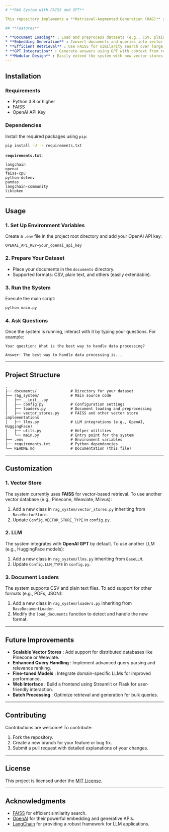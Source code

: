 ```yaml
---
# **RAG System with FAISS and GPT**

This repository implements a **Retrieval-Augmented Generation (RAG)** system using **FAISS** for vector-based retrieval and **GPT** for generative response. It is designed to process large datasets, index them with FAISS, and use GPT to answer queries with retrieved context.

## **Features**

* **Document Loading** : Load and preprocess datasets (e.g., CSV, plain text).
* **Embedding Generation** : Convert documents and queries into vector embeddings.
* **Efficient Retrieval** : Use FAISS for similarity search over large corpora.
* **GPT Integration** : Generate answers using GPT with context from retrieved documents.
* **Modular Design** : Easily extend the system with new vector stores, LLMs, or document loaders.
---
```

## **Installation**

### **Requirements**

* Python 3.8 or higher
* FAISS
* OpenAI API Key

### **Dependencies**

Install the required packages using `pip`:

```bash
pip install -U -r requirements.txt
```

**`requirements.txt`:**

```
langchain
openai
faiss-cpu
python-dotenv
pandas
langchain-community
tiktoken
```

---

## **Usage**

### **1. Set Up Environment Variables**

Create a `.env` file in the project root directory and add your OpenAI API key:

```env
OPENAI_API_KEY=your_openai_api_key
```

### **2. Prepare Your Dataset**

* Place your documents in the `documents` directory.
* Supported formats: CSV, plain text, and others (easily extendable).

### **3. Run the System**

Execute the main script:

```bash
python main.py
```

### **4. Ask Questions**

Once the system is running, interact with it by typing your questions. For example:

```plaintext
Your question: What is the best way to handle data processing?

Answer: The best way to handle data processing is...
```

---

## **Project Structure**

```plaintext
.
├── documents/               # Directory for your dataset
├── rag_system/              # Main source code
│   ├── __init__.py
│   ├── config.py            # Configuration settings
│   ├── loaders.py           # Document loading and preprocessing
│   ├── vector_stores.py     # FAISS and other vector store implementations
│   ├── llms.py              # LLM integrations (e.g., OpenAI, HuggingFace)
│   ├── utils.py             # Helper utilities
│   └── main.py              # Entry point for the system
├── .env                     # Environment variables
├── requirements.txt         # Python dependencies
└── README.md                # Documentation (this file)
```

---

## **Customization**

### **1. Vector Store**

The system currently uses **FAISS** for vector-based retrieval. To use another vector database (e.g., Pinecone, Weaviate, Milvus):

1. Add a new class in `rag_system/vector_stores.py` inheriting from `BaseVectorStore`.
2. Update `Config.VECTOR_STORE_TYPE` in `config.py`.

### **2. LLM**

The system integrates with **OpenAI GPT** by default. To use another LLM (e.g., HuggingFace models):

1. Add a new class in `rag_system/llms.py` inheriting from `BaseLLM`.
2. Update `Config.LLM_TYPE` in `config.py`.

### **3. Document Loaders**

The system supports CSV and plain text files. To add support for other formats (e.g., PDFs, JSON):

1. Add a new class in `rag_system/loaders.py` inheriting from `BaseDocumentLoader`.
2. Modify the `load_documents` function to detect and handle the new format.

---

## **Future Improvements**

* **Scalable Vector Stores** : Add support for distributed databases like Pinecone or Weaviate.
* **Enhanced Query Handling** : Implement advanced query parsing and relevance ranking.
* **Fine-tuned Models** : Integrate domain-specific LLMs for improved performance.
* **Web Interface** : Build a frontend using Streamlit or Flask for user-friendly interaction.
* **Batch Processing** : Optimize retrieval and generation for bulk queries.

---

## **Contributing**

Contributions are welcome! To contribute:

1. Fork the repository.
2. Create a new branch for your feature or bug fix.
3. Submit a pull request with detailed explanations of your changes.

---

## **License**

This project is licensed under the [MIT License](https://chatgpt.com/c/LICENSE).

---

## **Acknowledgments**

* [FAISS](https://github.com/facebookresearch/faiss) for efficient similarity search.
* [OpenAI](https://openai.com/) for their powerful embedding and generative APIs.
* [LangChain](https://langchain.readthedocs.io/) for providing a robust framework for LLM applications.
